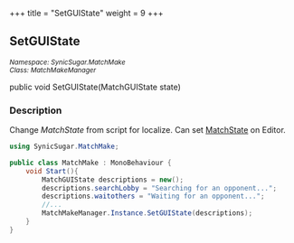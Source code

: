 +++
title = "SetGUIState"
weight = 9
+++
## SetGUIState
<small>*Namespace: SynicSugar.MatchMake* <br>
*Class: MatchMakeManager* </small>

public void SetGUIState(MatchGUIState state)

### Description 
Change *MatchState* from script for localize. Can set [MatchState](../matchState) on Editor.

```cs
using SynicSugar.MatchMake;

public class MatchMake : MonoBehaviour {
    void Start(){
        MatchGUIState descriptions = new();
        descriptions.searchLobby = "Searching for an opponent...";
        descriptions.waitothers = "Waiting for an opponent...";
        //...
        MatchMakeManager.Instance.SetGUIState(descriptions);
    }
}
```